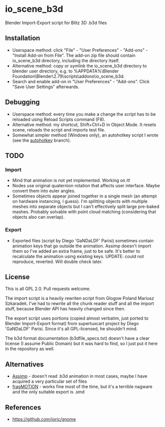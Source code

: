 # io_scene_b3d

Blender Import-Export script for Blitz 3D .b3d files

## Installation

* Userspace method: click "File" - "User Preferences" - "Add-ons" - "Install Add-on from File".
The add-on zip file should contain io_scene_b3d directory, including the directory itself.
* Alternative method: copy or symlink the io_scene_b3d directory to blender user directory, e.g. to
%APPDATA%\Blender Foundation\Blender\2.79\scripts\addons\io_scene_b3d.
* Search and enable add-on in "User Preferences" - "Add-ons". Click "Save User Settings" afterwards.

## Debugging

* Userspace method: every time you make a change the script has to be reloaded using Reload Scripts command (F8).
* Alternative method: my shortcut, Shift+Ctrl+D in Object Mode. It resets scene, reloads the script and imports test file.
* Somewhat simpler method (Windows only), an autohotkey script I wrote (see the [autohotkey](https://github.com/joric/io_scene_b3d/tree/autohotkey) branch).

## TODO

### Import

* Mind that animation is not yet implemented. Working on it!
* Nodes use original quaternion rotation that affects user interface.
Maybe convert them into euler angles.
* Sometimes objects appear joined together in a single mesh (an attempt on hardware instancing, I guess).
I'm splitting objects with multiple meshes into separate objects but I can't effectively
split large pre-baked mashes. Probably solvable with point cloud matching
(considering that objects also can overlap).

### Export

* Exported files (script by Diego 'GaNDaLDF' Parisi) sometimes contain animation keys
that go outside the animation. Assimp doesn't import them so I've added an extra frame, just to be safe.
It's better to recalculate the animation using existing keys.
UPDATE: could not reproduce, reverted. Will double check later.

## License

This is all GPL 2.0. Pull requests welcome.

The import script is a heavily rewriten script from Glogow Poland Mariusz Szkaradek.
I've had to rewrite all the chunk reader stuff and all the import stuff, because Blender API
has heavily changed since then.

The export script uses portions (copied almost verbatim, just ported to Blender Import-Export format)
from supertuxcart project by Diego 'GaNDaLDF' Parisi. Since it's all GPL-licensed, he shouldn't mind.

The b3d format documentation (b3dfile_specs.txt) doesn't have a clear license (I assume Public Domain)
but it was hard to find, so I just put it here in the repository as well.

## Alternatives

* [Assimp](http://assimp.sourceforge.net/) - doesn't read .b3d animation in most cases, maybe I have acquired a very particular set of files
* [fragMOTION](http://www.fragmosoft.com/) - works fine most of the time, but it's a terrible nagware and the only suitable export is .smd

## References

* https://github.com/joric/gnome

